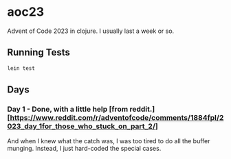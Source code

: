 # aoc23

Advent of Code 2023 in clojure. I usually last a week or so.

## Running Tests

```bash
lein test
```

## Days

### Day 1 - Done, with a little help [from reddit.][https://www.reddit.com/r/adventofcode/comments/1884fpl/2023_day_1for_those_who_stuck_on_part_2/]

And when I knew what the catch was, I was too tired to do all the buffer munging. Instead, I just hard-coded the special cases.
